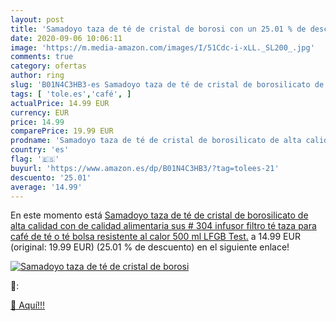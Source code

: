 ```yaml
---
layout: post
title: 'Samadoyo taza de té de cristal de borosi con un 25.01 % de descuento'
date: 2020-09-06 10:06:11
image: 'https://m.media-amazon.com/images/I/51Cdc-i-xLL._SL200_.jpg'
comments: true
category: ofertas
author: ring
slug: 'B01N4C3HB3-es Samadoyo taza de té de cristal de borosilicato de alta...'
tags: [ 'tole.es','café', ]
actualPrice: 14.99 EUR
currency: EUR
price: 14.99
comparePrice: 19.99 EUR
prodname: 'Samadoyo taza de té de cristal de borosilicato de alta calidad con de calidad alimentaria sus # 304 infusor filtro  té taza para café de té o té bolsa  resistente al calor  500 ml  LFGB Test.'
country: 'es'
flag: '🇪🇸'
buyurl: 'https://www.amazon.es/dp/B01N4C3HB3/?tag=tolees-21'
descuento: '25.01'
average: '14.99'
---
```


En este momento está [Samadoyo taza de té de cristal de borosilicato de alta calidad con de calidad alimentaria sus # 304 infusor filtro  té taza para café de té o té bolsa  resistente al calor  500 ml  LFGB Test.](https://www.amazon.es/dp/B01N4C3HB3/?tag=tolees-21) a 14.99 EUR (original: 19.99 EUR) (25.01 %  de descuento) en el siguiente enlace!

[![Samadoyo taza de té de cristal de borosi](https://m.media-amazon.com/images/I/51Cdc-i-xLL._SL200_.jpg)](https://www.amazon.es/dp/B01N4C3HB3/?tag=tolees-21)

🔎:


[🛒 Aquí!!!](https://www.amazon.es/dp/B01N4C3HB3/?tag=tolees-21)
